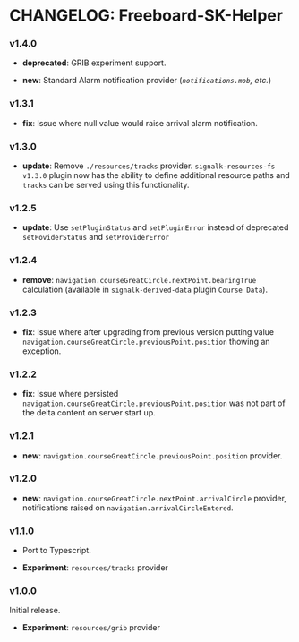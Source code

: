# CHANGELOG: Freeboard-SK-Helper

### v1.4.0

- **deprecated**: GRIB experiment support.

- **new**: Standard Alarm notification provider (_`notifications.mob`, etc._)

### v1.3.1

- **fix**: Issue where null value would raise arrival alarm notification.

### v1.3.0

- **update**: Remove `./resources/tracks` provider. `signalk-resources-fs v1.3.0` plugin now has the ability to define additional resource paths and `tracks` can be served using this functionality.

### v1.2.5

- **update**: Use `setPluginStatus` and `setPluginError` instead of deprecated `setPoviderStatus` and `setProviderError`

### v1.2.4

- **remove**: `navigation.courseGreatCircle.nextPoint.bearingTrue` calculation (available in `signalk-derived-data` plugin `Course Data`).


### v1.2.3

- **fix**: Issue where after upgrading from previous version putting value `navigation.courseGreatCircle.previousPoint.position` thowing an exception.

### v1.2.2

- **fix**: Issue where persisted `navigation.courseGreatCircle.previousPoint.position` was not part of the delta content on server start up.

### v1.2.1

- **new**: `navigation.courseGreatCircle.previousPoint.position` provider.

### v1.2.0

- **new**: `navigation.courseGreatCircle.nextPoint.arrivalCircle` provider, notifications raised on `navigation.arrivalCircleEntered`.

### v1.1.0

- Port to Typescript.

- **Experiment**: `resources/tracks` provider

### v1.0.0

Initial release.

- **Experiment**: `resources/grib` provider
